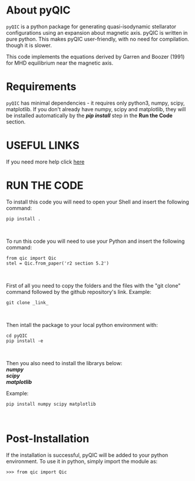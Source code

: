 About pyQIC
=

```pyQIC``` is a python package for generating quasi-isodynamic stellarator configurations using an expansion about magnetic axis.  pyQIC is written in pure python. This makes pyQIC user-friendly, with no need for compilation. though it is slower.

This code implements the equations derived by Garren and Boozer (1991) for MHD equilibrium near the magnetic axis.


Requirements
=
```pyQIC``` has minimal dependencies - it requires only python3, numpy, scipy, matplotlib. If you don't already have numpy, scipy and matplotlib, they will be installed automatically by the ***pip install*** step in the **Run the Code** section.



USEFUL LINKS
=
If you need more help click [here](https://landreman.github.io/pyQSC/getting_started.html#)


RUN THE CODE
=

To install this code you will need to open your Shell and insert the following command:
```
pip install .
```
<br>

To run this code you will need to use your Python and insert the following command:

```
from qic import Qic
stel = Qic.from_paper('r2 section 5.2')
```
<br>

First of all you need to copy the folders and the files with the "git clone" command followed by the github repository's link.
Example:
```
git clone _link_
``` 
<br>

Then intall the package to your local python environment with:
```
cd pyQIC
pip install -e
```
<br>

Then you also need to install the librarys below:<br>
  ***numpy<br>
  scipy<br>
  matplotlib***
  
Example: 
```
pip install numpy scipy matplotlib
``` 
<br>

Post-Installation
=

If the installation is successful, pyQIC will be added to your python environment. To use it in python, simply import the module as:
```
>>> from qic import Qic
```